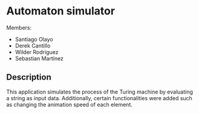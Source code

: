 # Automaton simulator

Members:
- Santiago Olayo
- Derek Cantillo
- Wilder Rodriguez
- Sebastian Martínez

## Description
This application simulates the process of the Turing machine by evaluating a string as input data. Additionally, certain functionalities were added such as changing the animation speed of each element.
